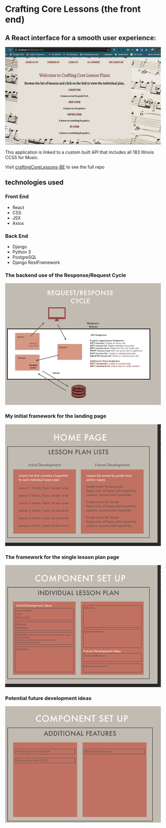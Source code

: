 # Crafting Core Lessons (the front end)

## A React interface for a smooth user experience:

![Styled Landing Page](public/images/Styled-lesson-list.png) 

This application is linked to a custom built API that includes all 183 Illinois CCSS for Music. 

Visit [craftingCoreLessons-BE](https://github.com/spianoDev/craftingCoreLessons-BE) to see the full repo

## technologies used
### Front End
<ul>
  <li>React</li>
  <li>CSS</li>
  <li>JSX</li>
  <li>Axios</li>
</ul>

### Back End
<ul>
<li>Django</li>
<li>Python 3</li>
<li>PostgreSQL</li>
  <li>Django RestFramework</li>
</ul>

### The backend use of the Response/Request Cycle
![Response/Request Cycle](public/images/lesson-request:response-cycle.png)

### My initial framework for the landing page
![Component Layout](public/images/Opening-Page.png)

### The framework for the single lesson plan page
![Individual Lesson Layout](public/images/Component-Plan-Lessons.png)

### Potential future development ideas
![Additional Features](public/images/additional-features.png)

